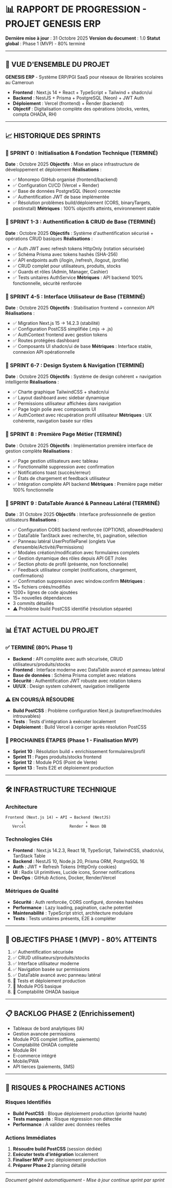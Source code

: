 # 📊 RAPPORT DE PROGRESSION - PROJET GENESIS ERP
**Dernière mise à jour** : 31 Octobre 2025
**Version du document** : 1.0
**Statut global** : Phase 1 (MVP) - 80% terminé

---

## 🎯 VUE D'ENSEMBLE DU PROJET

**GENESIS ERP** - Système ERP/PGI SaaS pour réseaux de librairies scolaires au Cameroun
- **Frontend** : Next.js 14 + React + TypeScript + Tailwind + shadcn/ui
- **Backend** : NestJS + Prisma + PostgreSQL (Neon) + JWT Auth
- **Déploiement** : Vercel (frontend) + Render (backend)
- **Objectif** : Digitalisation complète des opérations (stocks, ventes, compta OHADA, RH)

---

## 📈 HISTORIQUE DES SPRINTS

### 🚀 SPRINT 0 : Initialisation & Fondation Technique (TERMINÉ)
**Date** : Octobre 2025
**Objectifs** : Mise en place infrastructure de développement et déploiement
**Réalisations** :
- ✅ Monorepo GitHub organisé (frontend/backend)
- ✅ Configuration CI/CD (Vercel + Render)
- ✅ Base de données PostgreSQL (Neon) connectée
- ✅ Authentification JWT de base implémentée
- ✅ Résolution problèmes build/déploiement (CORS, binaryTargets, postinstall)
**Métriques** : 100% objectifs atteints, environnement stable

### 🚀 SPRINT 1-3 : Authentification & CRUD de Base (TERMINÉ)
**Date** : Octobre 2025
**Objectifs** : Système d'authentification sécurisé + opérations CRUD basiques
**Réalisations** :
- ✅ Auth JWT avec refresh tokens HttpOnly (rotation sécurisée)
- ✅ Schéma Prisma avec tokens hashés (SHA-256)
- ✅ API endpoints auth (/login, /refresh, /logout, /profile)
- ✅ CRUD complet pour utilisateurs, produits, stocks
- ✅ Guards et rôles (Admin, Manager, Cashier)
- ✅ Tests unitaires AuthService
**Métriques** : API backend 100% fonctionnelle, sécurité renforcée

### 🚀 SPRINT 4-5 : Interface Utilisateur de Base (TERMINÉ)
**Date** : Octobre 2025
**Objectifs** : Stabilisation frontend + connexion API
**Réalisations** :
- ✅ Migration Next.js 15 → 14.2.3 (stabilité)
- ✅ Configuration PostCSS simplifiée (.mjs → .js)
- ✅ AuthContext frontend avec gestion tokens
- ✅ Routes protégées dashboard
- ✅ Composants UI shadcn/ui de base
**Métriques** : Interface stable, connexion API opérationnelle

### 🚀 SPRINT 6-7 : Design System & Navigation (TERMINÉ)
**Date** : Octobre 2025
**Objectifs** : Système de design cohérent + navigation intelligente
**Réalisations** :
- ✅ Charte graphique TailwindCSS + shadcn/ui
- ✅ Layout dashboard avec sidebar dynamique
- ✅ Permissions utilisateur affichées dans navigation
- ✅ Page login polie avec composants UI
- ✅ AuthContext avec récupération profil utilisateur
**Métriques** : UX cohérente, navigation basée sur rôles

### 🚀 SPRINT 8 : Première Page Métier (TERMINÉ)
**Date** : Octobre 2025
**Objectifs** : Implémentation première interface de gestion complète
**Réalisations** :
- ✅ Page gestion utilisateurs avec tableau
- ✅ Fonctionnalité suppression avec confirmation
- ✅ Notifications toast (succès/erreur)
- ✅ États de chargement et feedback utilisateur
- ✅ Intégration complète API backend
**Métriques** : Première page métier 100% fonctionnelle

### 🚀 SPRINT 9 : DataTable Avancé & Panneau Latéral (TERMINÉ)
**Date** : 31 Octobre 2025
**Objectifs** : Interface professionnelle de gestion utilisateurs
**Réalisations** :
- ✅ Configuration CORS backend renforcée (OPTIONS, allowedHeaders)
- ✅ DataTable TanStack avec recherche, tri, pagination, sélection
- ✅ Panneau latéral UserProfilePanel (onglets Vue d'ensemble/Activité/Permissions)
- ✅ Modales création/modification avec formulaires complets
- ✅ Gestion dynamique des rôles depuis API GET /roles
- ✅ Section photo de profil (présente, non fonctionnelle)
- ✅ Feedback utilisateur complet (notifications, chargement, confirmations)
- ✅ Confirmation suppression avec window.confirm
**Métriques** :
- 15+ fichiers créés/modifiés
- 1200+ lignes de code ajoutées
- 15+ nouvelles dépendances
- 3 commits détaillés
- ⚠️ Problème build PostCSS identifié (résolution séparée)

---

## 📊 ÉTAT ACTUEL DU PROJET

### ✅ TERMINÉ (80% Phase 1)
- **Backend** : API complète avec auth sécurisée, CRUD utilisateurs/produits/stocks
- **Frontend** : Interface moderne avec DataTable avancé et panneau latéral
- **Base de données** : Schéma Prisma complet avec relations
- **Sécurité** : Authentification JWT robuste avec rotation tokens
- **UI/UX** : Design system cohérent, navigation intelligente

### ⚠️ EN COURS/À RÉSOUDRE
- **Build PostCSS** : Problème configuration Next.js (autoprefixer/modules introuvables)
- **Tests** : Tests d'intégration à exécuter localement
- **Déploiement** : Build Vercel à corriger après résolution PostCSS

### 🔄 PROCHAINES ÉTAPES (Phase 1 - Finalisation MVP)
- **Sprint 10** : Résolution build + enrichissement formulaires/profil
- **Sprint 11** : Pages produits/stocks frontend
- **Sprint 12** : Module POS (Point de Vente)
- **Sprint 13** : Tests E2E et déploiement production

---

## 🛠️ INFRASTRUCTURE TECHNIQUE

### Architecture
```
Frontend (Next.js 14) ← API → Backend (NestJS)
       ↓                           ↓
   Vercel                   Render + Neon DB
```

### Technologies Clés
- **Frontend** : Next.js 14.2.3, React 18, TypeScript, TailwindCSS, shadcn/ui, TanStack Table
- **Backend** : NestJS 10, Node.js 20, Prisma ORM, PostgreSQL 16
- **Auth** : JWT + Refresh Tokens (HttpOnly cookies)
- **UI** : Radix UI primitives, Lucide icons, Sonner notifications
- **DevOps** : GitHub Actions, Docker, Render/Vercel

### Métriques de Qualité
- **Sécurité** : Auth renforcée, CORS configuré, données hashées
- **Performance** : Lazy loading, pagination, cache potentiel
- **Maintenabilité** : TypeScript strict, architecture modulaire
- **Tests** : Tests unitaires présents, E2E à compléter

---

## 🎯 OBJECTIFS PHASE 1 (MVP) - 80% ATTEINTS

1. ✅ Authentification sécurisée
2. ✅ CRUD utilisateurs/produits/stocks
3. ✅ Interface utilisateur moderne
4. ✅ Navigation basée sur permissions
5. ✅ DataTable avancé avec panneau latéral
6. 🔄 Tests et déploiement production
7. 🔄 Module POS basique
8. 🔄 Comptabilité OHADA basique

---

## 📋 BACKLOG PHASE 2 (Enrichissement)

- Tableaux de bord analytiques (IA)
- Gestion avancée permissions
- Module POS complet (offline, paiements)
- Comptabilité OHADA complète
- Module RH
- E-commerce intégré
- Mobile/PWA
- API tierces (paiements, SMS)

---

## 🚨 RISQUES & PROCHAINES ACTIONS

### Risques Identifiés
- **Build PostCSS** : Bloque déploiement production (priorité haute)
- **Tests manquants** : Risque régression non détectée
- **Performance** : À valider avec données réelles

### Actions Immédiates
1. **Résoudre build PostCSS** (session dédiée)
2. **Exécuter tests d'intégration** localement
3. **Finaliser MVP** avec déploiement production
4. **Préparer Phase 2** planning détaillé

---

*Document généré automatiquement - Mise à jour continue sprint par sprint*